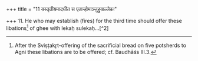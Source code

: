 +++
title = "11 यस्तृतीयमादधीत स एतान्होमाञ्जुहुयाल्लेकः"

+++
11. He who may establish (fires) for the third time should offer these libations[^1] of ghee with lekaḥ sulekaḥ...[^2]   


[^1]: After the Sviṣṭakr̥t-offering of the sacrificial bread on five potsherds to Agni these libations are to be offered; cf. Baudhāśs III.3.  

[^1]: TS 1.5.3.1.   
